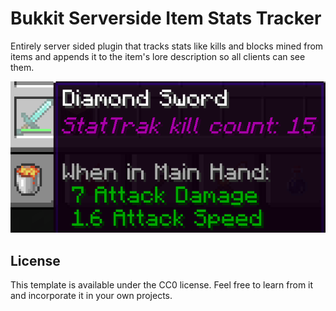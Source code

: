 # Bukkit Serverside Item Stats Tracker

Entirely server sided plugin that tracks stats like kills and blocks mined from items and appends it to the item's lore description so all clients can see them.

![image](image.png)

## License

This template is available under the CC0 license. Feel free to learn from it and incorporate it in your own projects.
